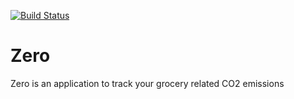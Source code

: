 [![Build Status](https://travis-ci.com/TinoCalamia/Zero.svg?token=VPSqhhvH4tvV8XfgfxBc&branch=main)](https://travis-ci.com/TinoCalamia/Zero)

# Zero
Zero is an application to track your grocery related CO2 emissions
